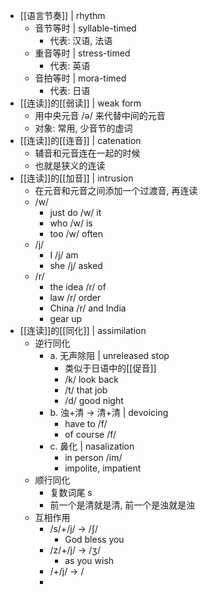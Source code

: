 - [[语言节奏]] | rhythm
	- 音节等时 | syllable-timed
		- 代表: 汉语, 法语
	- 重音等时 | stress-timed
		- 代表: 英语
	- 音拍等时 | mora-timed
		- 代表: 日语
- [[连读]]的[[弱读]] | weak form
	- 用中央元音 /ə/ 来代替中间的元音
	- 对象: 常用, 少音节的虚词
- [[连读]]的[[连音]] | catenation
	- 辅音和元音连在一起的时候
	- 也就是狭义的连读
- [[连读]]的[[加音]] | intrusion
	- 在元音和元音之间添加一个过渡音, 再连读
	- /w/
		- just do /w/ it
		- who /w/ is
		- too /w/ often
	- /j/
		- I /j/ am
		- she /j/ asked
	- /r/
		- the idea /r/ of
		- law /r/ order
		- China /r/ and India
		- gear up
- [[连读]]的[[同化]] | assimilation
	- 逆行同化
		- a. 无声除阻 | unreleased stop
			- 类似于日语中的[[促音]]
			- /k/ look back
			- /t/ that job
			- /d/ good night
		- b. 浊+清 -> 清+清 | devoicing
			- have to /f/
			- of course /f/
		- c. 鼻化 | nasalization
			- in person /im/
			- impolite, impatient
	- 顺行同化
		- 复数词尾 s
		- 前一个是清就是清, 前一个是浊就是浊
	- 互相作用
		- /s/+/j/ -> /ʃ/
			- God bless you
		- /z/+/j/ -> /ʒ/
			- as you wish
		- /+/j/ -> /
		-